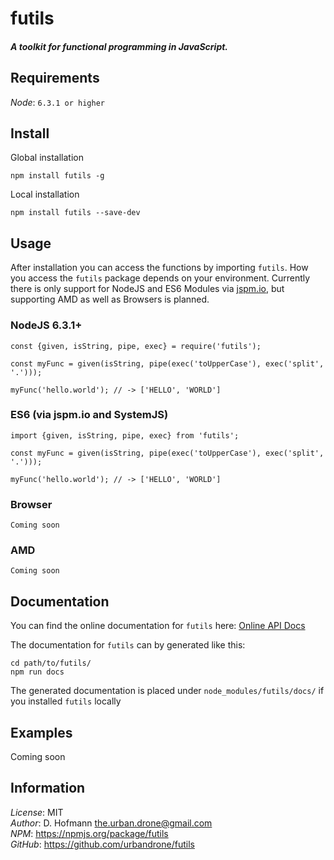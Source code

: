 # futils
##### A toolkit for functional programming in JavaScript. 

## Requirements
*Node*: `6.3.1 or higher`

## Install
Global installation
```
npm install futils -g
```

Local installation
```
npm install futils --save-dev
```

## Usage
After installation you can access the functions by importing `futils`. How you access the `futils` package depends on your environment. Currently there is only support for NodeJS and ES6 Modules via [jspm.io](http://jspm.io/), but supporting AMD as well as Browsers is planned.

### NodeJS 6.3.1+
```
const {given, isString, pipe, exec} = require('futils');

const myFunc = given(isString, pipe(exec('toUpperCase'), exec('split', '.')));

myFunc('hello.world'); // -> ['HELLO', 'WORLD']
```

### ES6 (via jspm.io and SystemJS)
```
import {given, isString, pipe, exec} from 'futils';

const myFunc = given(isString, pipe(exec('toUpperCase'), exec('split', '.')));

myFunc('hello.world'); // -> ['HELLO', 'WORLD']
```

### Browser
```
Coming soon
```

### AMD
```
Coming soon
```

## Documentation
You can find the online documentation for `futils` here:
[Online API Docs](http://www.der-davi.de/futils/docs/0.9.1/index.html)

The documentation for `futils` can by generated like this:
```
cd path/to/futils/
npm run docs
```

The generated documentation is placed under `node_modules/futils/docs/` if you installed `futils` locally

## Examples
Coming soon

## Information
*License*: MIT  
*Author*: D. Hofmann <the.urban.drone@gmail.com>  
*NPM*: https://npmjs.org/package/futils  
*GitHub*: https://github.com/urbandrone/futils